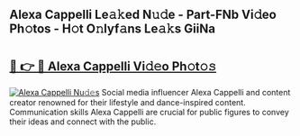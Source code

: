 ## Alexa Cappelli Le𝚊𝚔ed N𝚞𝚍e - Part-FNb Vi𝚍eo Ph𝚘tos - H𝚘t O𝚗lyf𝚊ns Le𝚊𝚔s GiiNa

# <h2><a href="http://hf7ndu7.feru.top/?c=Alexa+Cappelli">🔗 👉 🔴 Alexa Cappelli Vi𝚍𝚎o Ph𝚘t𝚘𝚜</a></h2>

[![Alexa Cappelli Nu𝚍𝚎s](https://i.imgur.com/0TWrTi3.gif)](http://hf7ndu7.feru.top/?c=Alexa+Cappelli)
Social media influencer Alexa Cappelli and content creator renowned for their lifestyle and dance-inspired content. Communication skills Alexa Cappelli are crucial for public figures to convey their ideas and connect with the public. 
